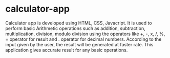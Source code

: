 # calculator-app
Calculator app is developed using HTML, CSS, Javacript. 
It is used to perform basic Arithmetic operations such as addition, subtraction, multiplication, division, modulo division using the operators like +, -, x, /, %, =  operator for result and . operator for decimal numbers.
According to the input given by the user, the result will be generated at faster rate.
This application gives accurate result for any basic operations.
